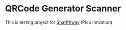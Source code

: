 # QRCode Generator Scanner

This is testing project for [SharPhway](https://sharphway.com) (Pico Innvation)
